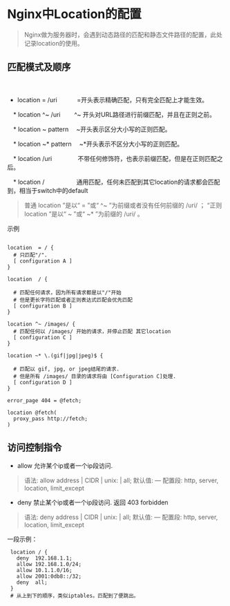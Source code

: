 # Nginx中Location的配置

> Nginx做为服务器时，会遇到动态路径的匹配和静态文件路径的配置，此处记录location的使用。

## 匹配模式及顺序
　　
  * location = /uri 　　　=开头表示精确匹配，只有完全匹配上才能生效。

　* location ^~ /uri 　　^~ 开头对URL路径进行前缀匹配，并且在正则之前。

　* location ~ pattern 　~开头表示区分大小写的正则匹配。

　* location ~* pattern 　~*开头表示不区分大小写的正则匹配。

　* location /uri 　　　　不带任何修饰符，也表示前缀匹配，但是在正则匹配之后。

　* location / 　　　　　通用匹配，任何未匹配到其它location的请求都会匹配到，相当于switch中的default

> 普通 location ”是以“ = ”或“ ^~ ”为前缀或者没有任何前缀的 /uri/ ；
  “正则 location ”是以“ ~ ”或“ ~* ”为前缀的 /uri/ 。

示例
```config

location  = / {
  # 只匹配"/".
  [ configuration A ]
}

location  / {

  # 匹配任何请求，因为所有请求都是以"/"开始
  # 但是更长字符匹配或者正则表达式匹配会优先匹配
  [ configuration B ]
}

location ^~ /images/ {
  # 匹配任何以 /images/ 开始的请求，并停止匹配 其它location
  [ configuration C ]
}

location ~* \.(gif|jpg|jpeg)$ {

  # 匹配以 gif, jpg, or jpeg结尾的请求.
  # 但是所有 /images/ 目录的请求将由 [Configuration C]处理.  
  [ configuration D ]
}

error_page 404 = @fetch;

location @fetch(
  proxy_pass http://fetch;
)

```

## 访问控制指令

* allow 允许某个ip或者一个ip段访问.
> 语法:     allow address | CIDR | unix: | all;
  默认值:     —
  配置段:     http, server, location, limit_except

* deny 禁止某个ip或者一个ip段访问. 返回 403 forbidden

> 语法:     deny address | CIDR | unix: | all;
  默认值:     —
  配置段:     http, server, location, limit_except
 
一段示例：
 
 ```text
  location / {
    deny  192.168.1.1;
    allow 192.168.1.0/24;
    allow 10.1.1.0/16;
    allow 2001:0db8::/32;
    deny  all;
  }
  # 从上到下的顺序，类似iptables。匹配到了便跳出。
```
  
  
